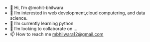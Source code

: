 - 👋 Hi, I’m @mohit-bhilwara
- 👀 I’m interested in web development,cloud computering, and data science. 
- 🌱 I’m currently learning python
- 💞️ I’m looking to collaborate on ...
- 📫 How to reach me mbhilwara12@gmail.com

<!---
mohit-bhilwara/mohit-bhilwara is a ✨ special ✨ repository because its `README.md` (this file) appears on your GitHub profile.
You can click the Preview link to take a look at your changes.
--->
